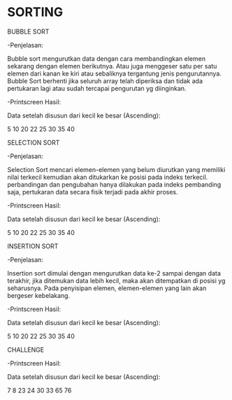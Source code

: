 # SORTING

BUBBLE SORT

-Penjelasan:

Bubble sort mengurutkan data dengan cara membandingkan elemen sekarang dengan elemen berikutnya. Atau juga menggeser satu per satu elemen dari kanan ke kiri atau sebaliknya tergantung jenis pengurutannya. Bubble Sort berhenti jika seluruh array telah diperiksa dan tidak ada pertukaran lagi atau sudah tercapai pengurutan yg diinginkan.

-Printscreen Hasil:

Data setelah disusun dari kecil ke besar (Ascending):

5 10 20 22 25 30 35 40


SELECTION SORT

-Penjelasan:

Selection Sort mencari elemen-elemen yang belum diurutkan yang memiliki nilai terkecil kemudian akan ditukarkan ke posisi pada indeks terkecil. perbandingan dan pengubahan hanya dilakukan pada indeks pembanding saja, pertukaran data secara fisik terjadi pada akhir proses.

-Printscreen Hasil: 

Data setelah disusun dari kecil ke besar (Ascending):

5 10 20 22 25 30 35 40
  

INSERTION SORT

-Penjelasan:

Insertion sort dimulai dengan mengurutkan data ke-2 sampai dengan data terakhir, jika ditemukan data lebih kecil, maka akan ditempatkan di posisi yg seharusnya. Pada penyisipan elemen, elemen-elemen yang lain akan bergeser kebelakang.

-Printscreen Hasil:

Data setelah disusun dari kecil ke besar (Ascending):

5 10 20 22 25 30 35 40
  


CHALLENGE

-Printscreen Hasil:

Data setelah disusun dari kecil ke besar (Ascending):

7 8 23 24 30 33 65 76
